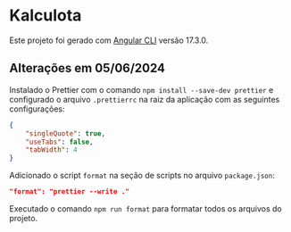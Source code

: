 # Kalculota

Este projeto foi gerado com [Angular CLI](https://github.com/angular/angular-cli) versão 17.3.0.

## Alterações em 05/06/2024

Instalado o Prettier com o comando `npm install --save-dev prettier` e configurado o arquivo `.prettierrc` na raiz da aplicação com as seguintes configurações:

```json
{
    "singleQuote": true,
    "useTabs": false,
    "tabWidth": 4
}
```

Adicionado o script `format` na seção de scripts no arquivo `package.json`:

```json
"format": "prettier --write ."
```

Executado o comando `npm run format` para formatar todos os arquivos do projeto.
